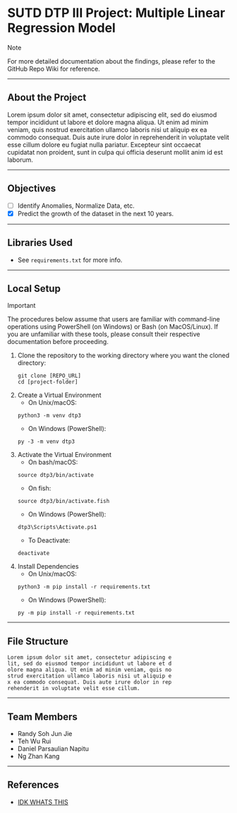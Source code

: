 # SUTD DTP III Project: Multiple Linear Regression Model
> [!Note]
> For more detailed documentation about the findings, please refer
> to the GitHub Repo Wiki for reference.

---
## About the Project
Lorem ipsum dolor sit amet, consectetur adipiscing elit, sed do eiusmod tempor incididunt ut labore et dolore magna aliqua. Ut enim ad minim veniam, quis nostrud exercitation ullamco laboris nisi ut aliquip ex ea commodo consequat. Duis aute irure dolor in reprehenderit in voluptate velit esse cillum dolore eu fugiat nulla pariatur. Excepteur sint occaecat cupidatat non proident, sunt in culpa qui officia deserunt mollit anim id est laborum.

---
## Objectives
- [ ] Identify Anomalies, Normalize Data, etc.
- [X] Predict the growth of the dataset in the next 10 years.

---
## Libraries Used
- See `requirements.txt` for more info.

---
## Local Setup
> [!IMPORTANT]
> The procedures below assume that users are familiar with command-line operations using PowerShell (on Windows) or Bash (on MacOS/Linux). If you are unfamiliar with these tools, please consult their respective documentation before proceeding.
1. Clone the repository to the working directory where you want the cloned directory:
     ```commandline 
     git clone [REPO_URL]
     cd [project-folder]
     ```
2. Create a Virtual Environment
   - On Unix/macOS:
   ```commandline
   python3 -m venv dtp3
   ```
   - On Windows (PowerShell):
   ```commandline
   py -3 -m venv dtp3
   ```
3. Activate the Virtual Environment
   - On bash/macOS:
   ```commandline
   source dtp3/bin/activate
   ```
   - On fish:
   ```commandline
   source dtp3/bin/activate.fish
   ```
   - On Windows (PowerShell):
   ```commandline
   dtp3\Scripts\Activate.ps1
   ```
   - To Deactivate:
   ```commandline
   deactivate
   ```
4. Install Dependencies
   - On Unix/macOS:
   ```commandline
   python3 -m pip install -r requirements.txt
   ```
   - On Windows (PowerShell):
   ```commandline
   py -m pip install -r requirements.txt
   ```

---
## File Structure
```plaintext
Lorem ipsum dolor sit amet, consectetur adipiscing e
lit, sed do eiusmod tempor incididunt ut labore et d
olore magna aliqua. Ut enim ad minim veniam, quis no
strud exercitation ullamco laboris nisi ut aliquip e
x ea commodo consequat. Duis aute irure dolor in rep
rehenderit in voluptate velit esse cillum.
```

---
## Team Members
- Randy Soh Jun Jie
- Teh Wu Rui
- Daniel Parsaulian Napitu
- Ng Zhan Kang

---
## References
- [IDK WHATS THIS](www.google.com)
